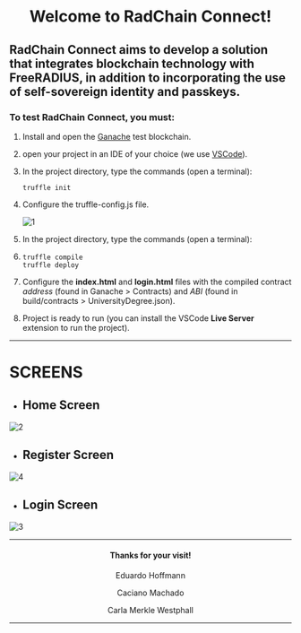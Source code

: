 <h1 align="center">Welcome to RadChain Connect!</h1>

## RadChain Connect aims to develop a solution that integrates blockchain technology with FreeRADIUS, in addition to incorporating the use of self-sovereign identity and passkeys.

### To test RadChain Connect, you must:

1. Install and open the [Ganache](https://archive.trufflesuite.com/ganache/) test blockchain.
2. open your project in an IDE of your choice (we use [VSCode](https://code.visualstudio.com/download)).
  
3. In the project directory, type the commands (open a terminal):
   ```
   truffle init 

4. Configure the truffle-config.js file.

   ![1](https://github.com/user-attachments/assets/7738632c-61d4-47f7-b1b9-3b1d21ad18e2)

5.  In the project directory, type the commands (open a terminal):

6.  ```
    truffle compile
    truffle deploy

7. Configure the **index.html** and **login.html** files with the compiled contract *address* (found in Ganache > Contracts) and *ABI* (found in build/contracts > UniversityDegree.json).

8. Project is ready to run (you can install the VSCode **Live Server** extension to run the project).

---
# SCREENS

- ## Home Screen

![2](https://github.com/user-attachments/assets/6cc5e84a-299b-444c-8521-a8e018cc2099)


- ## Register Screen

![4](https://github.com/user-attachments/assets/df50123b-c0d3-48ed-af71-41a8f967bea5)

- ## Login Screen


![3](https://github.com/user-attachments/assets/5b94f3b6-ff0d-45d1-8858-c0ef712a1149)


---
<h4 align="center">Thanks for your visit!</h4>

<p align="center">
  Eduardo Hoffmann  
  </p>
  <p align="center">
  Caciano Machado  
    </p>
  <p align="center">
  Carla Merkle Westphall
</p>

___
